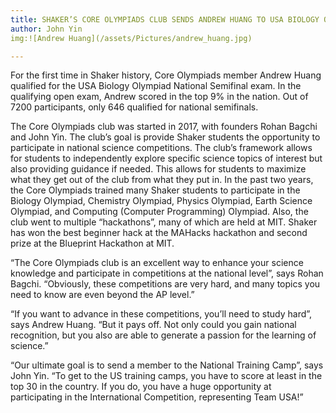 ```yaml
---
title: SHAKER’S CORE OLYMPIADS CLUB SENDS ANDREW HUANG TO USA BIOLOGY OLYMPIAD NATIONAL SEMIFINALS
author: John Yin
img:![Andrew Huang](/assets/Pictures/andrew_huang.jpg)

---
```

For the first time in Shaker history, Core Olympiads member Andrew Huang qualified for the USA Biology Olympiad National Semifinal exam. In the qualifying open exam, Andrew scored in the top 9% in the nation. Out of 7200 participants, only 646 qualified for national semifinals.

The Core Olympiads club was started in 2017, with founders Rohan Bagchi and John Yin. The club’s goal is provide Shaker students the opportunity to participate in national science competitions. The club’s framework allows for students to independently explore specific science topics of interest but also providing guidance if needed. This allows for students to maximize what they get out of the club from what they put in. In the past two years, the Core Olympiads trained many Shaker students to participate in the Biology Olympiad, Chemistry Olympiad, Physics Olympiad, Earth Science Olympiad, and Computing (Computer Programming) Olympiad. Also, the club went to multiple “hackathons”, many of which are held at MIT. Shaker has won the best beginner hack at the MAHacks hackathon and second prize at the Blueprint Hackathon at MIT.

“The Core Olympiads club is an excellent way to enhance your science knowledge and participate in competitions at the national level”, says Rohan Bagchi. “Obviously, these competitions are very hard, and many topics you need to know are even beyond the AP level.”

“If you want to advance in these competitions, you’ll need to study hard”, says Andrew Huang. “But it pays off. Not only could you gain national recognition, but you also are able to generate a passion for the learning of science.”

“Our ultimate goal is to send a member to the National Training Camp”, says John Yin. “To get to the US training camps, you have to score at least in the top 30 in the country. If you do, you have a huge opportunity at participating in the International Competition, representing Team USA!”
